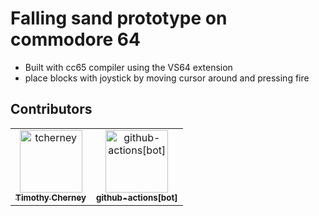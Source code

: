 # Falling sand prototype on commodore 64
- Built with cc65 compiler using the VS64 extension
- place blocks with joystick by moving cursor around and pressing fire

## Contributors
<!-- readme: collaborators,contributors,bots/- -start -->
<table>
	<tbody>
		<tr>
            <td align="center">
                <a href="https://github.com/tcherney">
                    <img src="https://avatars.githubusercontent.com/u/2602449?v=4" width="100;" alt="tcherney"/>
                    <br />
                    <sub><b>Timothy Cherney</b></sub>
                </a>
            </td>
            <td align="center">
                <a href="https://github.com/github-actions[bot]">
                    <img src="https://avatars.githubusercontent.com/in/15368?v=4" width="100;" alt="github-actions[bot]"/>
                    <br />
                    <sub><b>github-actions[bot]</b></sub>
                </a>
            </td>
		</tr>
	<tbody>
</table>
<!-- readme: collaborators,contributors,bots/- -end -->
